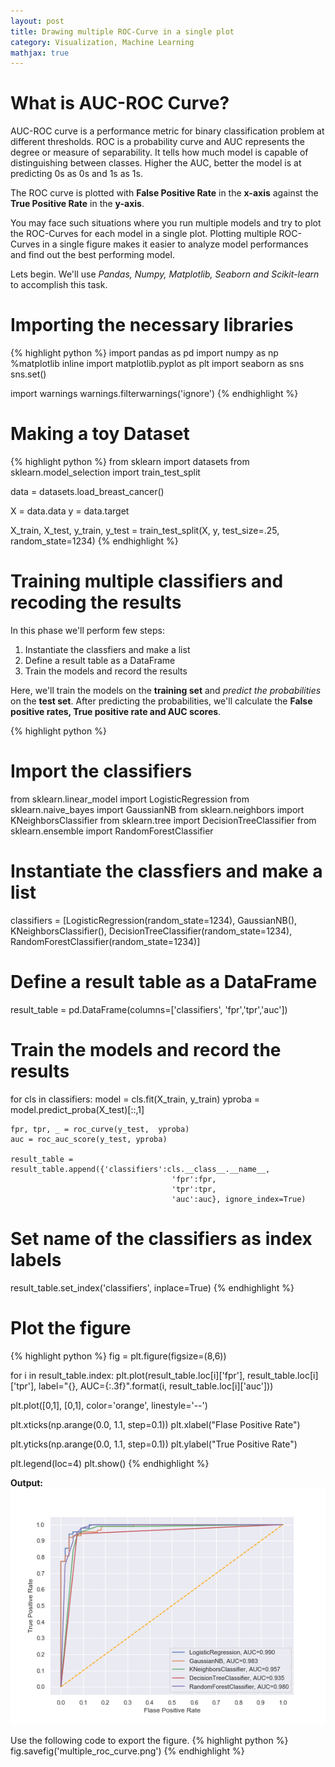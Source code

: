 ```yaml
---
layout: post
title: Drawing multiple ROC-Curve in a single plot
category: Visualization, Machine Learning
mathjax: true
---
```


# What is AUC-ROC Curve?

AUC-ROC curve is a performance metric for binary classification problem at different thresholds. 
ROC is a probability curve and AUC represents the degree or measure of separability. 
It tells how much model is capable of distinguishing between classes. 
Higher the AUC, better the model is at predicting 0s as 0s and 1s as 1s.

The ROC curve is plotted with **False Positive Rate** in the **x-axis** against the **True Positive Rate** in the **y-axis**.

You may face such situations where you run multiple models and try to plot the ROC-Curves for each model in a single plot. 
Plotting multiple ROC-Curves in a single figure makes it easier to analyze model performances and find out the best performing model.

Lets begin. We'll use *Pandas, Numpy, Matplotlib, Seaborn and Scikit-learn* to accomplish this task.

# Importing the necessary libraries
{% highlight python %}
import pandas as pd
import numpy as np
%matplotlib inline
import matplotlib.pyplot as plt
import seaborn as sns
sns.set()

import warnings
warnings.filterwarnings('ignore')
{% endhighlight %}

# Making a toy Dataset
{% highlight python %}
from sklearn import datasets
from sklearn.model_selection import train_test_split

data = datasets.load_breast_cancer()

X = data.data
y = data.target

X_train, X_test, y_train, y_test = train_test_split(X, y, 
                                                    test_size=.25,
                                                    random_state=1234)
{% endhighlight %}

# Training multiple classifiers and recoding the results
In this phase we'll perform few steps:
1. Instantiate the classfiers and make a list
2. Define a result table as a DataFrame
3. Train the models and record the results

Here, we'll train the models on the **training set** and *predict the probabilities* on the **test set**. 
After predicting the probabilities, we'll calculate the **False positive rates, True positive rate and AUC scores**.

{% highlight python %}
# Import the classifiers
from sklearn.linear_model import LogisticRegression
from sklearn.naive_bayes import GaussianNB
from sklearn.neighbors import KNeighborsClassifier
from sklearn.tree import DecisionTreeClassifier
from sklearn.ensemble import RandomForestClassifier

# Instantiate the classfiers and make a list
classifiers = [LogisticRegression(random_state=1234), 
               GaussianNB(), 
               KNeighborsClassifier(), 
               DecisionTreeClassifier(random_state=1234),
               RandomForestClassifier(random_state=1234)]

# Define a result table as a DataFrame
result_table = pd.DataFrame(columns=['classifiers', 'fpr','tpr','auc'])

# Train the models and record the results
for cls in classifiers:
    model = cls.fit(X_train, y_train)
    yproba = model.predict_proba(X_test)[::,1]
    
    fpr, tpr, _ = roc_curve(y_test,  yproba)
    auc = roc_auc_score(y_test, yproba)
    
    result_table = result_table.append({'classifiers':cls.__class__.__name__,
                                        'fpr':fpr, 
                                        'tpr':tpr, 
                                        'auc':auc}, ignore_index=True)

# Set name of the classifiers as index labels
result_table.set_index('classifiers', inplace=True)
{% endhighlight %}

# Plot the figure
{% highlight python %}
fig = plt.figure(figsize=(8,6))

for i in result_table.index:
    plt.plot(result_table.loc[i]['fpr'], 
             result_table.loc[i]['tpr'], 
             label="{}, AUC={:.3f}".format(i, result_table.loc[i]['auc']))
    
plt.plot([0,1], [0,1], color='orange', linestyle='--')

plt.xticks(np.arange(0.0, 1.1, step=0.1))
plt.xlabel("Flase Positive Rate")

plt.yticks(np.arange(0.0, 1.1, step=0.1))
plt.ylabel("True Positive Rate")

plt.legend(loc=4)
plt.show()
{% endhighlight %}

**Output:**
![alt text](/images/multiple_roc_curve.png "Multiple ROC Curve.png")


Use the following code to export the figure.
{% highlight python %}
fig.savefig('multiple_roc_curve.png')
{% endhighlight %}
